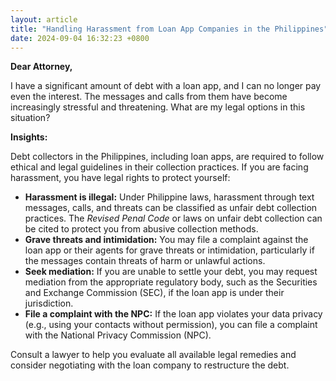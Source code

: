 ```yaml
---
layout: article
title: "Handling Harassment from Loan App Companies in the Philippines"
date: 2024-09-04 16:32:23 +0800
---
```


<p><strong>Dear Attorney,</strong></p><p>I have a significant amount of debt with a loan app, and I can no longer pay even the interest. The messages and calls from them have become increasingly stressful and threatening. What are my legal options in this situation?</p><p><strong>Insights:</strong></p><p>Debt collectors in the Philippines, including loan apps, are required to follow ethical and legal guidelines in their collection practices. If you are facing harassment, you have legal rights to protect yourself:</p><ul><li><strong>Harassment is illegal:</strong> Under Philippine laws, harassment through text messages, calls, and threats can be classified as unfair debt collection practices. The <em>Revised Penal Code</em> or laws on unfair debt collection can be cited to protect you from abusive collection methods.</li><li><strong>Grave threats and intimidation:</strong> You may file a complaint against the loan app or their agents for grave threats or intimidation, particularly if the messages contain threats of harm or unlawful actions.</li><li><strong>Seek mediation:</strong> If you are unable to settle your debt, you may request mediation from the appropriate regulatory body, such as the Securities and Exchange Commission (SEC), if the loan app is under their jurisdiction.</li><li><strong>File a complaint with the NPC:</strong> If the loan app violates your data privacy (e.g., using your contacts without permission), you can file a complaint with the National Privacy Commission (NPC).</li></ul><p>Consult a lawyer to help you evaluate all available legal remedies and consider negotiating with the loan company to restructure the debt.</p>